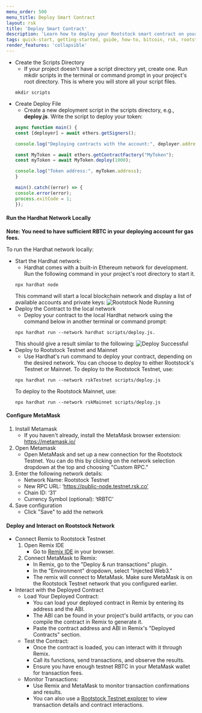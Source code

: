 ```yaml
---
menu_order: 500
menu_title: Deploy Smart Contract
layout: rsk
title: 'Deploy Smart Contract'
description: 'Learn how to deploy your Rootstock smart contract on your local environment and Rootstock Testnet and Mainnet'
tags: quick-start, getting-started, guide, how-to, bitcoin, rsk, rootstock, blockchain
render_features: 'collapsible'
---
```


[](#top "collapsible")
- Create the Scripts Directory
   - If your project doesn't have a script directory yet, create one. Run mkdir scripts in the terminal or command prompt in your project's root directory. This is where you will store all your script files.
   ```shell
   mkdir scripts
   ```
- Create Deploy File
   - Create a new deployment script in the scripts directory, e.g., **deploy.js**.
   Write the script to deploy your token:
   ```js
   async function main() {
   const [deployer] = await ethers.getSigners();

   console.log("Deploying contracts with the account:", deployer.address);

   const MyToken = await ethers.getContractFactory("MyToken");
   const myToken = await MyToken.deploy(1000);

   console.log("Token address:", myToken.address);
   }

   main().catch((error) => {
   console.error(error);
   process.exitCode = 1;
   });
   ```

#### Run the Hardhat Network Locally

**Note: You need to have sufficient RBTC in your deploying account for gas fees.**

To run the Hardhat network locally:

[](#top "collapsible")
- Start the Hardhat network:
   - Hardhat comes with a built-in Ethereum network for development. Run the following command in your project's root directory to start it.
   ```shell
   npx hardhat node
   ```
   This command will start a local blockchain network and display a list of available accounts and private keys:
   ![Rootstock Node Running](/assets/img/guides/quickstart/hardhat/run-node.png)
- Deploy the Contract to the local network
   - Deploy your contract to the local Hardhat network using the command below in another terminal or command prompt:
   ```shell
   npx hardhat run --network hardhat scripts/deploy.js.
   ```
   This should give a result similar to the following:
   ![Deploy Successful](/assets/img/guides/quickstart/hardhat/deploy-success.png)
- Deploy to Rootstock Testnet and Mainnet
   - Use Hardhat's run command to deploy your contract, depending on the desired network. You can choose to deploy to either Rootstock's Testnet or Mainnet.
   To deploy to the Rootstock Testnet, use:
   ```shell
   npx hardhat run --network rskTestnet scripts/deploy.js
   ```
   To deploy to the Rootstock Mainnet, use:
   ```shell
   npx hardhat run --network rskMainnet scripts/deploy.js
   ```

#### Configure MetaMask

[](#top "collapsible")
1. Install Metamask
   - If you haven't already, install the MetaMask browser extension: https://metamask.io/
2. Open Metamask
   - Open MetaMask and set up a new connection for the Rootstock Testnet. You can do this by clicking on the network selection dropdown at the top and choosing "Custom RPC."
3. Enter the following network details:
   - Network Name: Rootstock Testnet
   - New RPC URL: ‘https://public-node.testnet.rsk.co’
   - Chain ID: ‘31’
   - Currency Symbol (optional): ‘tRBTC’
4. Save configuration
   - Click "Save" to add the network

#### Deploy and Interact on Rootstock Network

[](#top "collapsible")
- Connect Remix to Rootstock Testnet
   1. Open Remix IDE
      - Go to [Remix IDE](https://remix.ethereum.org/) in your browser.
   2. Connect MetaMask to Remix:
         - In Remix, go to the "Deploy & run transactions" plugin.
         - In the "Environment" dropdown, select "Injected Web3."
         - The remix will connect to MetaMask. Make sure MetaMask is on the Rootstock Testnet network that you configured earlier.
- Interact with the Deployed Contract
   - Load Your Deployed Contract:
      - You can load your deployed contract in Remix by entering its address and the ABI.
      - The ABI can be found in your project's build artifacts, or you can compile the contract in Remix to generate it.
      - Paste the contract address and ABI in Remix's "Deployed Contracts" section.
   - Test the Contract:
      - Once the contract is loaded, you can interact with it through Remix.
      - Call its functions, send transactions, and observe the results.
      - Ensure you have enough testnet RBTC in your MetaMask wallet for transaction fees.
   - Monitor Transactions:
      - Use Remix and MetaMask to monitor transaction confirmations and results.
      - You can also use a [Rootstock Testnet explorer](https://explorer.testnet.rsk.co/) to view transaction details and contract interactions.
